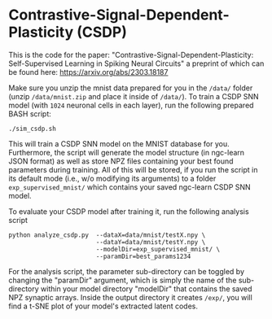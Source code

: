 # Contrastive-Signal-Dependent-Plasticity (CSDP)

This is the code for the paper:
"Contrastive-Signal-Dependent-Plasticity: Self-Supervised Learning in Spiking Neural Circuits"
a preprint of which can be found here:
https://arxiv.org/abs/2303.18187

Make sure you unzip the mnist data prepared for you in the `/data/` folder
(unzip `/data/mnist.zip` and place it inside of `/data/`).
To train a CSDP SNN model (with `1024` neuronal cells in each layer), run the
following prepared BASH script:
```console
./sim_csdp.sh
```

This will train a CSDP SNN model on the MNIST database for you.
Furthermore, the script will generate the model structure (in ngc-learn JSON format) as well as
store NPZ files containing your best found parameters during training. All of this
will be stored, if you run the script in its default mode (i.e., w/o modifying
its arguments) to a folder `exp_supervised_mnist/` which contains your saved
ngc-learn CSDP SNN model.

To evaluate your CSDP model after training it, run the following analysis script
```console
python analyze_csdp.py  --dataX=data/mnist/testX.npy \
                        --dataY=data/mnist/testY.npy \
                        --modelDir=exp_supervised_mnist/ \
                        --paramDir=best_params1234
```

For the analysis script, the parameter sub-directory can be toggled by changing
the "paramDir" argument, which is simply the name of the sub-directory within
your model directory "modelDir" that contains the saved NPZ synaptic arrays.
Inside the output directory it creates `/exp/`, you will find a t-SNE plot
of your model's extracted latent codes.

